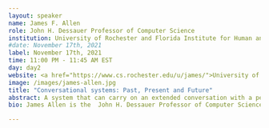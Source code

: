 ```yaml
---
layout: speaker
name: James F. Allen
role: John H. Dessauer Professor of Computer Science
institution: University of Rochester and Florida Institute for Human and Machine Cognition
#date: November 17th, 2021
label: November 17th, 2021
time: 11:00 PM - 11:45 AM EST
day: day2
website: <a href="https://www.cs.rochester.edu/u/james/">University of Rochester</a> and <a href="https://www.ihmc.us/groups/jallen/">IHMC</a>
image: /images/james-allen.jpg
title: "Conversational systems: Past, Present and Future"
abstract: A system that can carry on an extended conversation with a person involving substantive content is the holy grail of Artificial Intelligence research.  It has been an active area of research for over fifty years.  This talk will examine the history of ideas and advances, somewhat biased by the work from my research group over the years.  I will also cover recent work in the area involving deep learning and consider whether such techniques bring the dream within reach.  I’ll conclude by examining the tension between the desire for explanatory and inspectable models vs apparently high performing but completely opaque systems,  and speculate on how the future of work in the area will unfold.
bio: James Allen is the  John H. Dessauer Professor of Computer Science at the University of Rochester and also an Associate Director and a Senior Researcher at the Institute for Human and Machine Cognition in Pensacola, FL. He received his PhD in Computer Science from the University of Toronto and was a recipient of the Presidential Young Investigator award from NSF in 1984. Dr. Allen is an international leader in the areas of natural language understanding and collaborative human-machine interaction. A Founding Fellow of the American Association for Artificial Intelligence (AAAI), he was editor-in-chief of the journal Computational Linguistics from 1983-1993. He was general chair of the Second International conference on Principles of Knowledge Representation held in Boston in 1991, and the Fourth International Conference on AI Planning Systems in Pittsburgh in 1999.  Dr. Allen’s research concerns defining computational models of intelligent collaborative and conversational agents that can interact effectively with humans in a wide range of problem solving and analysis tasks. This body of research is unique in its focus on combining what are often treated as separate fields in Artificial Intelligence, including knowledge representation and reasoning, language understanding, planning, intention recognition and learning.  He is particularly interested in the overlap between natural language understanding and reasoning. While most of the NLP field has moved to statistical learning methods as the paradigm for language processing, he believes that deep language understanding can only currently be achieved by significant hand-engineering of semantically-rich formalisms coupled with statistical preferences. The TRIPS project is a long-term effort to build generic technology for dialogue systems (both spoken and 'chat' systems), which has been pursued for several decades. This includes broad-coverage domain-general natural language processing, dialogue agents built using models of collaborative problem solving, dynamic context-sensitive language modeling, and a rich engineering framework for building dialogue systems in new domains. 

---
```

